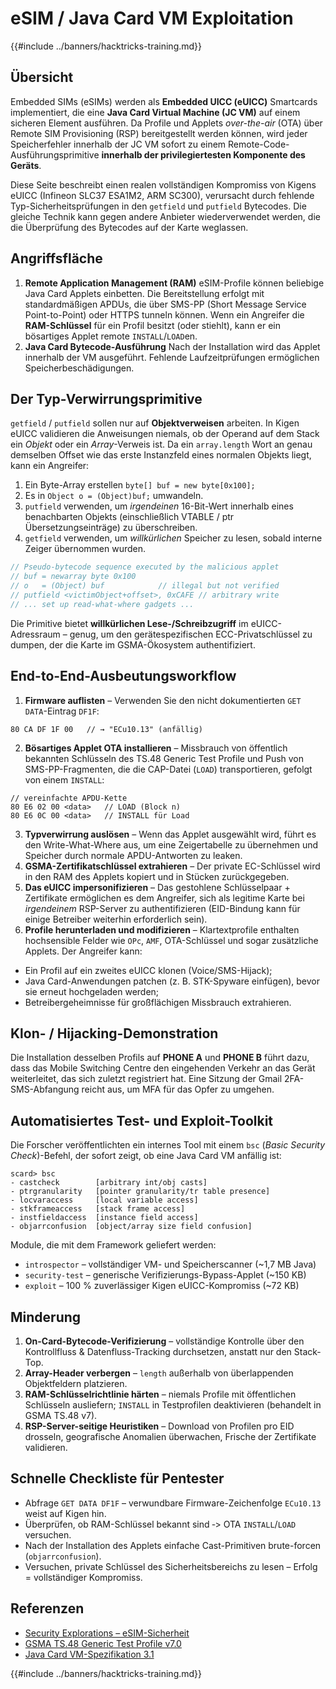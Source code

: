 # eSIM / Java Card VM Exploitation

{{#include ../banners/hacktricks-training.md}}

## Übersicht
Embedded SIMs (eSIMs) werden als **Embedded UICC (eUICC)** Smartcards implementiert, die eine **Java Card Virtual Machine (JC VM)** auf einem sicheren Element ausführen. Da Profile und Applets *over-the-air* (OTA) über Remote SIM Provisioning (RSP) bereitgestellt werden können, wird jeder Speicherfehler innerhalb der JC VM sofort zu einem Remote-Code-Ausführungsprimitive **innerhalb der privilegiertesten Komponente des Geräts**.

Diese Seite beschreibt einen realen vollständigen Kompromiss von Kigens eUICC (Infineon SLC37 ESA1M2, ARM SC300), verursacht durch fehlende Typ-Sicherheitsprüfungen in den `getfield` und `putfield` Bytecodes. Die gleiche Technik kann gegen andere Anbieter wiederverwendet werden, die die Überprüfung des Bytecodes auf der Karte weglassen.

## Angriffsfläche
1. **Remote Application Management (RAM)**
eSIM-Profile können beliebige Java Card Applets einbetten. Die Bereitstellung erfolgt mit standardmäßigen APDUs, die über SMS-PP (Short Message Service Point-to-Point) oder HTTPS tunneln können. Wenn ein Angreifer die **RAM-Schlüssel** für ein Profil besitzt (oder stiehlt), kann er ein bösartiges Applet remote `INSTALL`/`LOAD`en.
2. **Java Card Bytecode-Ausführung**
Nach der Installation wird das Applet innerhalb der VM ausgeführt. Fehlende Laufzeitprüfungen ermöglichen Speicherbeschädigungen.

## Der Typ-Verwirrungsprimitive
`getfield` / `putfield` sollen nur auf **Objektverweisen** arbeiten. In Kigen eUICC validieren die Anweisungen niemals, ob der Operand auf dem Stack ein *Objekt* oder ein *Array*-Verweis ist. Da ein `array.length` Wort an genau demselben Offset wie das erste Instanzfeld eines normalen Objekts liegt, kann ein Angreifer:

1. Ein Byte-Array erstellen `byte[] buf = new byte[0x100];`
2. Es in `Object o = (Object)buf;` umwandeln.
3. `putfield` verwenden, um *irgendeinen* 16-Bit-Wert innerhalb eines benachbarten Objekts (einschließlich VTABLE / ptr Übersetzungseinträge) zu überschreiben.
4. `getfield` verwenden, um *willkürlichen* Speicher zu lesen, sobald interne Zeiger übernommen wurden.
```java
// Pseudo-bytecode sequence executed by the malicious applet
// buf = newarray byte 0x100
// o   = (Object) buf            // illegal but not verified
// putfield <victimObject+offset>, 0xCAFE // arbitrary write
// ... set up read-what-where gadgets ...
```
Die Primitive bietet **willkürlichen Lese-/Schreibzugriff** im eUICC-Adressraum – genug, um den gerätespezifischen ECC-Privatschlüssel zu dumpen, der die Karte im GSMA-Ökosystem authentifiziert.

## End-to-End-Ausbeutungsworkflow
1. **Firmware auflisten** – Verwenden Sie den nicht dokumentierten `GET DATA`-Eintrag `DF1F`:
```
80 CA DF 1F 00   // → "ECu10.13" (anfällig)
```
2. **Bösartiges Applet OTA installieren** – Missbrauch von öffentlich bekannten Schlüsseln des TS.48 Generic Test Profile und Push von SMS-PP-Fragmenten, die die CAP-Datei (`LOAD`) transportieren, gefolgt von einem `INSTALL`:
```
// vereinfachte APDU-Kette
80 E6 02 00 <data>   // LOAD (Block n)
80 E6 0C 00 <data>   // INSTALL für Load
```
3. **Typverwirrung auslösen** – Wenn das Applet ausgewählt wird, führt es den Write-What-Where aus, um eine Zeigertabelle zu übernehmen und Speicher durch normale APDU-Antworten zu leaken.
4. **GSMA-Zertifikatschlüssel extrahieren** – Der private EC-Schlüssel wird in den RAM des Applets kopiert und in Stücken zurückgegeben.
5. **Das eUICC impersonifizieren** – Das gestohlene Schlüsselpaar + Zertifikate ermöglichen es dem Angreifer, sich als legitime Karte bei *irgendeinem* RSP-Server zu authentifizieren (EID-Bindung kann für einige Betreiber weiterhin erforderlich sein).
6. **Profile herunterladen und modifizieren** – Klartextprofile enthalten hochsensible Felder wie `OPc`, `AMF`, OTA-Schlüssel und sogar zusätzliche Applets. Der Angreifer kann:
* Ein Profil auf ein zweites eUICC klonen (Voice/SMS-Hijack);
* Java Card-Anwendungen patchen (z. B. STK-Spyware einfügen), bevor sie erneut hochgeladen werden;
* Betreibergeheimnisse für großflächigen Missbrauch extrahieren.

## Klon- / Hijacking-Demonstration
Die Installation desselben Profils auf **PHONE A** und **PHONE B** führt dazu, dass das Mobile Switching Centre den eingehenden Verkehr an das Gerät weiterleitet, das sich zuletzt registriert hat. Eine Sitzung der Gmail 2FA-SMS-Abfangung reicht aus, um MFA für das Opfer zu umgehen.

## Automatisiertes Test- und Exploit-Toolkit
Die Forscher veröffentlichten ein internes Tool mit einem `bsc` (*Basic Security Check*)-Befehl, der sofort zeigt, ob eine Java Card VM anfällig ist:
```
scard> bsc
- castcheck        [arbitrary int/obj casts]
- ptrgranularity   [pointer granularity/tr table presence]
- locvaraccess     [local variable access]
- stkframeaccess   [stack frame access]
- instfieldaccess  [instance field access]
- objarrconfusion  [object/array size field confusion]
```
Module, die mit dem Framework geliefert werden:
* `introspector` – vollständiger VM- und Speicherscanner (~1,7 MB Java)
* `security-test` – generische Verifizierungs-Bypass-Applet (~150 KB)
* `exploit`       – 100 % zuverlässiger Kigen eUICC-Kompromiss (~72 KB)

## Minderung
1. **On-Card-Bytecode-Verifizierung** – vollständige Kontrolle über den Kontrollfluss & Datenfluss-Tracking durchsetzen, anstatt nur den Stack-Top.
2. **Array-Header verbergen** – `length` außerhalb von überlappenden Objektfeldern platzieren.
3. **RAM-Schlüsselrichtlinie härten** – niemals Profile mit öffentlichen Schlüsseln ausliefern; `INSTALL` in Testprofilen deaktivieren (behandelt in GSMA TS.48 v7).
4. **RSP-Server-seitige Heuristiken** – Download von Profilen pro EID drosseln, geografische Anomalien überwachen, Frische der Zertifikate validieren.

## Schnelle Checkliste für Pentester
* Abfrage `GET DATA DF1F` – verwundbare Firmware-Zeichenfolge `ECu10.13` weist auf Kigen hin.
* Überprüfen, ob RAM-Schlüssel bekannt sind ‑> OTA `INSTALL`/`LOAD` versuchen.
* Nach der Installation des Applets einfache Cast-Primitiven brute-forcen (`objarrconfusion`).
* Versuchen, private Schlüssel des Sicherheitsbereichs zu lesen – Erfolg = vollständiger Kompromiss.

## Referenzen
- [Security Explorations – eSIM-Sicherheit](https://security-explorations.com/esim-security.html)
- [GSMA TS.48 Generic Test Profile v7.0](https://www.gsma.com/get-involved/working-groups/gsma_resources/ts-48-v7-0-generic-euicc-test-profile-for-device-testing/)
- [Java Card VM-Spezifikation 3.1](https://docs.oracle.com/en/java/javacard/3.1/jc-vm-spec/F12650_05.pdf)

{{#include ../banners/hacktricks-training.md}}
